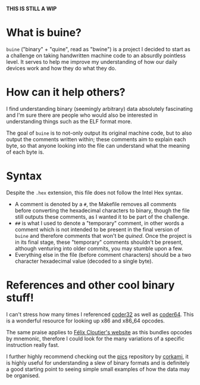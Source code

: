 __THIS IS STILL A WIP__

# What is buine?

`buine` ("binary" + "quine", read as "bwine") is a project I 
decided to start as a challenge on taking handwritten machine 
code to an absurdly pointless level. It serves to help me 
improve my understanding of how our daily devices work and 
how they do what they do.

# How can it help others?

I find understanding binary (seemingly arbitrary) data absolutely
fascinating and I'm sure there are people who would also be interested
in understanding things such as the ELF format more.

The goal of `buine` is to not-only output its original machine code, 
but to also output the comments written within; these comments aim to
explain each byte, so that anyone looking into the file can understand
what the meaning of each byte is.

# Syntax

Despite the `.hex` extension, this file does not follow the Intel Hex
syntax.

* A comment is denoted by a `#`, the Makefile removes all comments before
converting the hexadecimal characters to binary, though the file still outputs
these comments, as I wanted it to be part of the challenge.
* `##` is what I used to denote a "temporary" comment, in other words a comment
which is not intended to be present in the final version of `buine` and therefore
comments that won't be _quined_. Once the project is in its final stage, these
"temporary" comments shouldn't be present, although venturing into older commits,
you may stumble upon a few.
* Everything else in the file (before comment characters) should be a two character
hexadecimal value (decoded to a single byte).

# References and other cool binary stuff!

I can't stress how many times I referenced 
[coder32](http://ref.x86asm.net/coder32.html) as well as
[coder64](http://ref.x86asm.net/coder64.html). This is a wonderful resource
for looking up x86 and x86\_64 opcodes.

The same praise applies to [Félix Cloutier's website](https://www.felixcloutier.com/x86/)
as this bundles opcodes by mnemonic, therefore I could look for the many variations
of a specific instruction really fast.

I further highly recommend checking out the 
[pics](https://github.com/corkami/pics)
repository by [corkami](https://github.com/corkami), it is highly useful
for understanding a slew of binary formats and is definitely a good starting
point to seeing simple small examples of how the data may be organised.
